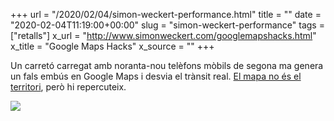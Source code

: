 +++
url = "/2020/02/04/simon-weckert-performance.html"
title = ""
date = "2020-02-04T11:19:00+00:00"
slug = "simon-weckert-performance"
tags = ["retalls"]
x_url = "http://www.simonweckert.com/googlemapshacks.html"
x_title = "Google Maps Hacks"
x_source = ""
+++


Un carretó carregat amb noranta-nou telèfons mòbils de segona ma genera un fals embús en Google Maps i desvia el trànsit real. [El mapa no és el territori](https://en.wikipedia.org/wiki/Map–territory_relation), però hi repercuteix.

<img src="https://www.simonweckert.com/img/googlemapshacks/4.JPG">